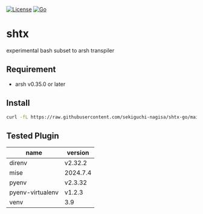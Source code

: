 [![License](https://img.shields.io/badge/license-Apache%202-blue.svg)](https://opensource.org/licenses/Apache-2.0)
[![Go](https://github.com/sekiguchi-nagisa/shtx-go/actions/workflows/go.yml/badge.svg)](https://github.com/sekiguchi-nagisa/shtx-go/actions/workflows/go.yml)

# shtx
experimental bash subset to arsh transpiler

## Requirement
- arsh v0.35.0 or later

## Install
```sh
curl -fL https://raw.githubusercontent.com/sekiguchi-nagisa/shtx-go/main/scripts/install.ds | arsh
```

## Tested Plugin

| **name**         | **version** |
|------------------|-------------|
| direnv           | v2.32.2     |
| mise             | 2024.7.4    |
| pyenv            | v2.3.32     |
| pyenv-virtualenv | v1.2.3      |
| venv             | 3.9         |
